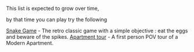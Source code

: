 This list is expected to grow over time,


by that time you can play try the following 

[Snake Game](http://mayank.gq/Snake-Game) - The retro classic game with a simple objective : eat the eggs and beware of the spikes.
[Apartment tour](http://mayank.gq/Apt_tour) - A first person POV tour of a Modern Apartment.
